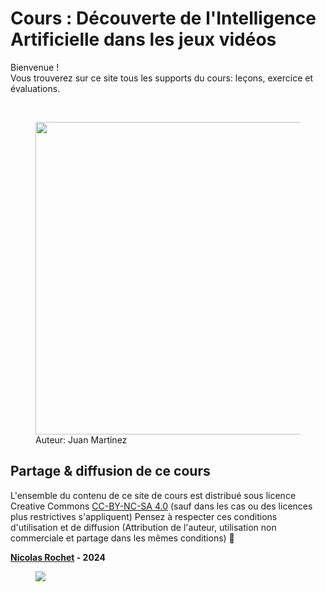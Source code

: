 <meta name="auteur" content="Nicolas Rochet">
 <meta name="date_creation" content="vendredi, 02. octobre 2020">
 <meta name="date_modification" content="vendredi, 09. avril 2021">

 <meta node_id= " ">
 <meta parent_nodes= ''{}''>
 <meta children_nodes= ''{}'' >

# Cours : Découverte de l'Intelligence Artificielle dans les jeux vidéos

Bienvenue !  
Vous trouverez sur ce site tous les supports du cours: leçons, exercice et évaluations.

<br/>

<figure>
	<a href="https://medium.com/@jjmcarrascosa/ai-in-video-games-a-historical-evolution-from-search-trees-to-llms-chapter-2-1980-2000-341bc31860d9"> <img src="https://filedn.eu/lefeldrXcsSFgCcgc48eaLY/images/cours_datascience_IA/AI_and_videos_games_from_jjmcarrascosca.webp" width="500" height="500"> </a>
	<figcaption> Auteur: Juan Martinez</figcaption>
</figure>

<!--

## Lexique des termes et notions importants

La section **Ressources additionnelles** de ce cours contient un lexique vulgarisé ainsi que de nombreux ressources (cours, vidéos, articles, ... ) que j'ai sélectionné pour vous aider si vous avez besoin d'aller plus loin
N'hésitez pas à en abuser :)
-->

## Partage & diffusion de ce cours

L'ensemble du contenu de ce site de cours est distribué sous licence Creative Commons [CC-BY-NC-SA 4.0](https://creativecommons.org/licenses/by-nc-sa/4.0/legalcode.fr) (sauf dans les cas ou des licences plus restrictives s'appliquent) 
Pensez à respecter ces conditions d'utilisation et de diffusion (Attribution de l'auteur, utilisation non commerciale et partage dans les mêmes conditions) 🙏

**[Nicolas Rochet](https://www.linkedin.com/in/nicolas-rochet-phd-a3115322/) - 2024**  


<figure>
	<a href="https://adalab.fr/"> <img src="https://filedn.eu/lefeldrXcsSFgCcgc48eaLY/images/logos/logo_noirvert_avec_baseline1.PNG"> </a>
</figure>
